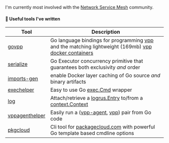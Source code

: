 I'm currently most involved with the [Network Service Mesh](https://networkservicemesh.io/) community.

#### 🔧 Useful tools I've written
| Tool | Description |
|----------------------------------------------------|--------------------------------------------------------------------------------|
|[govpp](https://github.com/edwarnicke/govpp) | Go language bindings for programming [vpp](https://fd.io/vppproject/vpptech/) and the matching lightweight (169mb) [vpp docker containers](https://github.com/users/edwarnicke/packages/container/package/govpp%2Fvpp) |
|[serialize](https://github.com/edwarnicke/serialize)|Go Executor concurrency primitive that guarantees both exclusivity *and* order |
|[imports-gen](https://github.com/edwarnicke/imports-gen)|enable Docker layer caching of Go source *and* binary artifacts|
|[exechelper](https://github.com/edwarnicke/exechelper) |Easy to use Go [exec.Cmd](https://golang.org/pkg/os/exec/#Cmd) wrapper| 
|[log](https://github.com/edwarnicke/log) |Attach/retrieve a [logrus.Entry](https://godoc.org/gopkg.in/Sirupsen/logrus.v0#Entry) to/from a [context.Context](https://golang.org/pkg/context/#Context)| 
|[vppagenthelper](https://github.com/edwarnicke/vppagenthelper) |Easily run a ([vpp-agent](https://github.com/ligato/vpp-agent), [vpp](https://fd.io/vppproject/vpptech/)) pair from Go code|
|[pkgcloud](https://github.com/edwarnicke/pkgcloud) |Cli tool for [packagecloud.com](https://packagecloud.io/) with powerful Go template based cmdline options|



<!-- - [jsonio](https://github.com/edwarnicke/jsonio) - Allows Reading/Writing -->  

<!--
**edwarnicke/edwarnicke** is a ✨ _special_ ✨ repository because its `README.md` (this file) appears on your GitHub profile.

Here are some ideas to get you started:

- 🔭 I’m currently working on ...
- 🌱 I’m currently learning ...
- 👯 I’m looking to collaborate on ...
- 🤔 I’m looking for help with ...
- 💬 Ask me about ...
- 📫 How to reach me: ...
- 😄 Pronouns: ...
- ⚡ Fun fact: ...
-->
